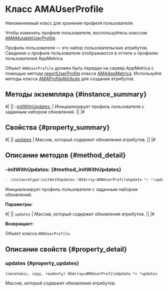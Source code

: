 # Класс AMAUserProfile

Неизменяемый класс для хранения профиля пользователя.

Чтобы изменить профиля пользователя, воспользуйтесь классом [AMAMutableUserProfile](AMAMutableUserProfile.md).

Профиль пользователя — это набор пользовательских атрибутов. Сведения о профиле пользователя отображаются в отчете о профилях пользователей AppMetrica.

Объект `AMAUserProfile` должен быть передан на сервер AppMetrica с помощью метода [reportUserProfile](AMAAppMetrica.md#method_reportUserProfile) класса [AMAAppMetrica](AMAAppMetrica.md). Используйте методы класса [AMAProfileAttribute](AMAProfileAttribute.md) для создания атрибутов.

## Методы экземпляра {#instance_summary}

#|
|| -[initWithUpdates:](#method_initWithUpdates) | Инициализирует профиль пользователя с заданным набором обновлений. ||
|#

## Свойства {#property_summary}

#|
|| [updates](#property_updates) | Массив, который содержит обновления атрибутов. ||
|#

## Описание методов {#method_detail}

### -initWithUpdates: {#method_initWithUpdates}

```objectivec translate=no
- (instancetype)initWithUpdates:(NSArray<AMAUserProfileUpdate *> *)updates
```

Инициализирует профиль пользователя с заданным набором обновлений.

**Параметры:**

#|
|| `updates` | Массив, который содержит обновления атрибутов. ||
|#

**Возвращает:**

Объект класса `AMAUserProfile`.

## Описание свойств {#property_detail}

### updates {#property_updates}

`(nonatomic, copy, readonly) NSArray<AMAUserProfileUpdate *> *updates`

Массив, который содержит обновления атрибутов.
